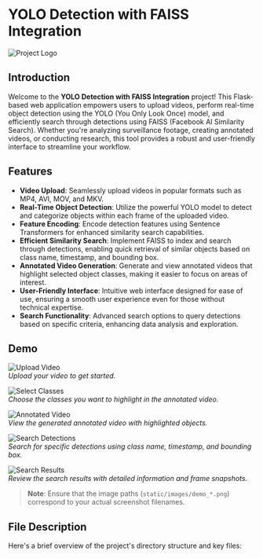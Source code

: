 # YOLO Detection with FAISS Integration

![Project Logo](static/images/logo.png) <!-- Replace with your project logo -->

## Introduction

Welcome to the **YOLO Detection with FAISS Integration** project! This Flask-based web application empowers users to upload videos, perform real-time object detection using the YOLO (You Only Look Once) model, and efficiently search through detections using FAISS (Facebook AI Similarity Search). Whether you're analyzing surveillance footage, creating annotated videos, or conducting research, this tool provides a robust and user-friendly interface to streamline your workflow.

## Features

- **Video Upload**: Seamlessly upload videos in popular formats such as MP4, AVI, MOV, and MKV.
- **Real-Time Object Detection**: Utilize the powerful YOLO model to detect and categorize objects within each frame of the uploaded video.
- **Feature Encoding**: Encode detection features using Sentence Transformers for enhanced similarity search capabilities.
- **Efficient Similarity Search**: Implement FAISS to index and search through detections, enabling quick retrieval of similar objects based on class name, timestamp, and bounding box.
- **Annotated Video Generation**: Generate and view annotated videos that highlight selected object classes, making it easier to focus on areas of interest.
- **User-Friendly Interface**: Intuitive web interface designed for ease of use, ensuring a smooth user experience even for those without technical expertise.
- **Search Functionality**: Advanced search options to query detections based on specific criteria, enhancing data analysis and exploration.

## Demo

![Upload Video](static/images/demo_upload.png)  
*Upload your video to get started.*

![Select Classes](static/images/demo_select_classes.png)  
*Choose the classes you want to highlight in the annotated video.*

![Annotated Video](static/images/demo_annotated_video.png)  
*View the generated annotated video with highlighted objects.*

![Search Detections](static/images/demo_search.png)  
*Search for specific detections using class name, timestamp, and bounding box.*

![Search Results](static/images/demo_search_results.png)  
*Review the search results with detailed information and frame snapshots.*

> **Note**: Ensure that the image paths (`static/images/demo_*.png`) correspond to your actual screenshot filenames.

## File Description

Here's a brief overview of the project's directory structure and key files:

